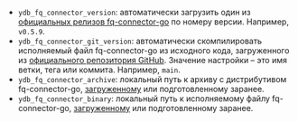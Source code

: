 * `ydb_fq_connector_version`: автоматически загрузить один из [официальных релизов fq-connector-go](https://github.com/ydb-platform/fq-connector-go/releases) по номеру версии. Например, `v0.5.9`.
* `ydb_fq_connector_git_version`: автоматически скомпилировать исполняемый файл fq-connector-go из исходного кода, загруженного из [официального репозитория GitHub](https://github.com/ydb-platform/fq-connector-go). Значение настройки – это имя ветки, тега или коммита. Например, `main`.
* `ydb_fq_connector_archive`: локальный путь к архиву с дистрибутивом fq-connector-go, [загруженному](https://github.com/ydb-platform/fq-connector-go/releases) или подготовленному заранее.
* `ydb_fq_connector_binary`: локальный путь к исполняемому файлу fq-connector-go, [загруженному](https://github.com/ydb-platform/fq-connector-go/releases) или подготовленному заранее.
